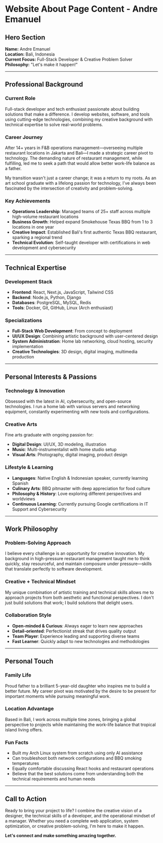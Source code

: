 # Website About Page Content - Andre Emanuel

## Hero Section
**Name:** Andre Emanuel  
**Location:** Bali, Indonesia  
**Current Focus:** Full-Stack Developer & Creative Problem Solver  
**Philosophy:** "Let's make it happen!"

---

## Professional Background

### Current Role
Full-stack developer and tech enthusiast passionate about building solutions that make a difference. I develop websites, software, and tools using cutting-edge technologies, combining my creative background with technical expertise to solve real-world problems.

### Career Journey
After 14+ years in F&B operations management—overseeing multiple restaurant locations in Jakarta and Bali—I made a strategic career pivot to technology. The demanding nature of restaurant management, while fulfilling, led me to seek a path that would allow better work-life balance as a father.

My transition wasn't just a career change; it was a return to my roots. As an art school graduate with a lifelong passion for technology, I've always been fascinated by the intersection of creativity and problem-solving.

### Key Achievements
- **Operations Leadership**: Managed teams of 25+ staff across multiple high-volume restaurant locations
- **Business Growth**: Helped expand Smokehouse Texas BBQ from 1 to 3 locations in one year
- **Creative Impact**: Established Bali's first authentic Texas BBQ restaurant, sparking a regional trend
- **Technical Evolution**: Self-taught developer with certifications in web development and cybersecurity

---

## Technical Expertise

### Development Stack
- **Frontend**: React, Next.js, JavaScript, Tailwind CSS
- **Backend**: Node.js, Python, Django
- **Databases**: PostgreSQL, MySQL, Redis
- **Tools**: Docker, Git, GitHub, Linux (Arch enthusiast)

### Specializations
- **Full-Stack Web Development**: From concept to deployment
- **UI/UX Design**: Combining artistic background with user-centered design
- **System Administration**: Home lab networking, cloud hosting, security implementation
- **Creative Technologies**: 3D design, digital imaging, multimedia production

---

## Personal Interests & Passions

### Technology & Innovation
Obsessed with the latest in AI, cybersecurity, and open-source technologies. I run a home lab with various servers and networking equipment, constantly experimenting with new tools and configurations.

### Creative Arts
Fine arts graduate with ongoing passion for:
- **Digital Design**: UI/UX, 3D modeling, illustration
- **Music**: Multi-instrumentalist with home studio setup
- **Visual Arts**: Photography, digital imaging, product design

### Lifestyle & Learning
- **Languages**: Native English & Indonesian speaker, currently learning Spanish
- **Culinary Arts**: BBQ pitmaster with deep appreciation for food culture
- **Philosophy & History**: Love exploring different perspectives and worldviews
- **Continuous Learning**: Currently pursuing Google certifications in IT Support and Cybersecurity

---

## Work Philosophy

### Problem-Solving Approach
I believe every challenge is an opportunity for creative innovation. My background in high-pressure restaurant management taught me to think quickly, stay resourceful, and maintain composure under pressure—skills that translate perfectly to software development.

### Creative + Technical Mindset
My unique combination of artistic training and technical skills allows me to approach projects from both aesthetic and functional perspectives. I don't just build solutions that work; I build solutions that delight users.

### Collaboration Style
- **Open-minded & Curious**: Always eager to learn new approaches
- **Detail-oriented**: Perfectionist streak that drives quality output
- **Team Player**: Experience leading and supporting diverse teams
- **Fast Learner**: Quickly adapt to new technologies and methodologies

---

## Personal Touch

### Family Life
Proud father to a brilliant 5-year-old daughter who inspires me to build a better future. My career pivot was motivated by the desire to be present for important moments while pursuing meaningful work.

### Location Advantage
Based in Bali, I work across multiple time zones, bringing a global perspective to projects while maintaining the work-life balance that tropical island living offers.

### Fun Facts
- Built my Arch Linux system from scratch using only AI assistance
- Can troubleshoot both network configurations and BBQ smoking temperatures
- Equally comfortable discussing React hooks and restaurant operations
- Believe that the best solutions come from understanding both the technical requirements and human needs

---

## Call to Action

Ready to bring your project to life? I combine the creative vision of a designer, the technical skills of a developer, and the operational mindset of a manager. Whether you need a complete web application, system optimization, or creative problem-solving, I'm here to make it happen.

**Let's connect and make something amazing together.**